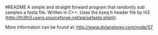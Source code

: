 #README
A simple and straight forward program that randomly sub samples a fastq
file. Written in C++. Uses the kseq.h header file by hl3 (http://lh3lh3.users.sourceforge.net/parsefastq.shtml).

More information can be found at:
http://www.dylanstorey.com/node/57
